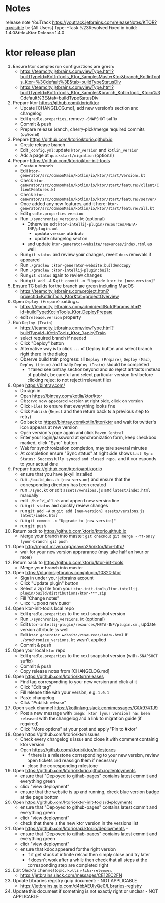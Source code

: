 
# Notes

release note YouTrack
https://youtrack.jetbrains.com/releaseNotes/KTOR?q=visible to: {All Users} Type: -Task %23Resolved Fixed in build: 1.4.0&title=Ktor Release 1.4.0

# ktor release plan

1. Ensure ktor samples run configurations are green:
    - https://teamcity.jetbrains.com/viewType.html?buildTypeId=KotlinTools_Ktor_SamplesMasterKtor&branch_KotlinTools_Ktor=%3Cdefault%3E&tab=buildTypeStatusDiv
    - https://teamcity.jetbrains.com/viewType.html?buildTypeId=KotlinTools_Ktor_Samples&branch_KotlinTools_Ktor=%3Cdefault%3E&tab=buildTypeStatusDiv
1. Prepare ktor https://github.com/ktorio/ktor
    - Update [CHANGELOG.md], add new version's section and changelog    
    - Edit `gradle.properties`, remove `-SNAPSHOT` suffix
    - Commit & push
    - Prepare release branch, cherry-pick/merge required commits (optional)
1. Prepare https://github.com/ktorio/ktorio.github.io
    - Create release branch
    - Edit `_config.yml`: update `ktor_version` and `kotlin_version`
    - Add a page at `quickstart/migration` (optional)
1. Prepare https://github.com/ktorio/ktor-init-tools
    - Create a branch
    - Edit `ktor-generator/src/commonMain/kotlin/io/ktor/start/Versions.kt`
    - Check `ktor-generator/src/commonMain/kotlin/io/ktor/start/features/client/ClientFeatures.kt`
    - Check `ktor-generator/src/commonMain/kotlin/io/ktor/start/features/server/`
    - Once added any new features, add it here: `ktor-generator/src/commonMain/kotlin/io/ktor/start/features/all.kt`
    - Edit `gradle.properties` `version`
    - Run `./synchronize_versions.kt` (optional)
        - Otherwise edit `ktor-intellij-plugin/resources/META-INF/plugin.xml`
            * update `version` attribute
            * update changelog section
        - and update `ktor-generator-website/resources/index.html` as well
    - Run `git status` and review your changes, revert `docs` removals if appeared
    - Run `./gradlew :ktor-generator-website:buildAndCopy`
    - Run `./gradlew :ktor-intellij-plugin:build`
    - Run `git status` again to review changes
    - Run `git add -A` & `git commit -m "Upgrade ktor to [new-version]"`
1. Ensure TC builds for the branch are green including MacOS
    - https://teamcity.jetbrains.com/project.html?projectId=KotlinTools_Ktor&tab=projectOverview
1. Open `Deploy (Prepare)` settings:
    - https://teamcity.jetbrains.com/admin/editBuildParams.html?id=buildType:KotlinTools_Ktor_DeployPrepare
    - edit `release.version` property
1. Run `Deploy (Train)` 
    - https://teamcity.jetbrains.com/viewType.html?buildTypeId=KotlinTools_Ktor_DeployTrain
    - select required branch if needed
    - Click "Deploy" button
    - Alternative way is to click `...` of Deploy button and select branch right there in the dialog
    - Observe build train progress: all `Deploy (Prepare)`, `Deploy (Mac)`, `Deploy (Linux)` and finally `Deploy (Train)` should be completed
        * if failed see bintray section beyond and do reject artifacts instead of publish, be careful and select particular version first before clicking reject to not reject irrelevant files
1. Open https://bintray.com/
    - Do sign in.
    - Open https://bintray.com/kotlin/ktor/ktor
    - Observe new appeared version at right side, click on version
    - Click `Files` to ensure that everything looks fine
    - Click `Publish` (`Reject` and then return back to a previous step to retry)
    - Go back to https://bintray.com/kotlin/ktor/ktor and wait for twitter's icon appears at new version
    - Open version's page again and click `Maven Central`
    - Enter your login/password at synchronization form, keep checkbox marked, click "Sync" button
    - Wait for synchronization completion, may take several minutes 
    - At completion ensure "Sync status" at right side shows `Last Sync Status: Successfully synced and closed repo.` and it corresponds to your actual date
1. Prepare https://github.com/ktorio/api.ktor.io
    - ensure that you have jekyll installed
    - run `./build_doc.sh [new version]` and ensure that the corresponding directory has been created
    - run `./sync.kt` or edit `assets/versions.js` and `latest/index.html` manually
    - edit `./build_all.sh` and append new version line
    - run `git status` and quickly review changes
    - run `git add -A` or `git add [new-version] assets/versions.js latest/index.html` 
    - run `git commit -m "Upgrade to [new-version]"`
    - run `git push`
1. Return back to https://github.com/ktorio/ktorio.github.io
    - Merge your branch into master: `git checkout`  `git merge --ff-only [your-branch]` `git push`
1. Open http://repo1.maven.org/maven2/io/ktor/ktor-http/ 
    - wait for your new version appearance (may take half an hour or more)  
1. Return back to https://github.com/ktorio/ktor-init-tools
    - Merge your branch into master
1. Open https://plugins.jetbrains.com/plugin/10823-ktor
    - Sign in under your jetbrains account
    - Click "Update plugin" button
    - Select a zip file from your `ktor-init-tools/ktor-intellij-plugin/build/distributions/ktor-***.zip`
    - Fill "Change notes"
    - Click "Upload new build"
1. Open ktor-init-tools local repo
    - Edit `gradle.properties` to the next snapshot version
    - Run `./synchronize_versions.kt` (optional)
    - Edit `ktor-intellij-plugin/resources/META-INF/plugin.xml`, update version attribute as well
    - Edit `ktor-generator-website/resources/index.html` if `./synchronize_versions.kt` wasn't applied
    - Commit & push
1. Open your local `ktor` repo
    - Edit `gradle.properties` to the next snapshot version (with `-SNAPSHOT` suffix)
    - Commit & push
    - Copy release notes from [CHANGELOG.md]
1. Open https://github.com/ktorio/ktor/releases
    - Find tag corresponding to your new version and click at it
    - Click "Edit tag"
    - Fill release title with your version, e.g. `1.0.1`
    - Paste changelog
    - Click "Publish release"
1. Open slack channel https://kotlinlang.slack.com/messages/C0A974TJ9
    - Post a new message with `:mega: ktor [your version] has been released` with the changelog and a link to migration guide (if required)
    - Click "More options" at your post and apply "Pin to #ktor"
1. Open https://github.com/ktorio/ktor/issues
    - Check every changelog's issue and close it with comment containig ktor version
    - Open https://github.com/ktorio/ktor/milestones
        - if there is a milestone corresponding to your new version, review open tickets and reassign them if necessary
        - close the corresponding milestone
1. Open https://github.com/ktorio/ktorio.github.io/deployments
    - ensure that "Deployed to github-pages" contains latest commit and everything green
    - click "view deployment"
    - ensure that the website is up and running, check blue version badge at the page bottom
1. Open https://github.com/ktorio/ktor-init-tools/deployments
    - ensure that "Deployed to github-pages" contains latest commit and everything green
    - click "view deployment"
    - check that there is the new ktor version in the versions list
1. Open https://github.com/ktorio/api.ktor.io/deployments - 
    - ensure that "Deployed to github-pages" contains latest commit and everything green
    - click "view deployment"
    - ensure that kdoc appeared for the right version
        - if it get stuck at infinite reload then simply close and try later
        - if doesn't work after a while then check that all steps at the corresponding step are completed right
1. Edit Slack's channel topic: `kotlin-libs-releases`: 
    - https://jetbrains.slack.com/messages/CE12EC2FN
1. Update Libraries registry quip document: - NOT APPLICABLE 
    - https://jetbrains.quip.com/d4bbAEUIvQe0/Libraries-registry
1. Update this document if something is not exactly right or unclear - NOT APPLICABLE 

